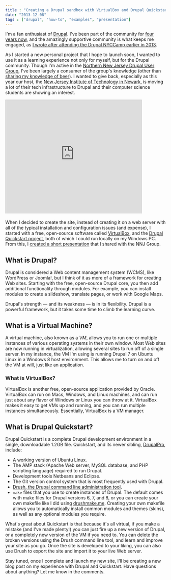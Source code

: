 ```yaml
---
title : "Creating a Drupal sandbox with VirtualBox and Drupal Quickstart (Presentation)"
date: "2013-12-08"
tags : ["drupal", "how-to", "examples", "presentation"]
---
```


I'm a fan enthusiast of [Drupal](http://drupal.org "Drupal"). I've been part of the community for [four years now](https://drupal.org/user/623158 "My profile on drupal.org"), and the amazingly supportive community is what keeps me engaged, as [I wrote after attending the Drupal NYCCamp earlier in 2013](http://edmarsh.com/2013/07/17/a-tech-writers-thoughts-on-nyc-drupal-camp-2013/ "A Tech Writer's Thoughts on NYC Drupal Camp 2013").

As I started a new personal project that I hope to launch soon, I wanted to use it as a learning experience not only for myself, but for the Drupal community. Though I'm active in the [Northern New Jersey Drupal User Group](https://groups.drupal.org/new-jersey/nnj "NNJ Drupal Group"), I've been largely a consumer of the group's knowledge (other than [sharing my knowledge of beer](http://edmarsh.com/2011/03/09/omg-i-hate-beer/ "OMG i hate beer!")). I wanted to give back, especially as this year our host, the [New Jersey Institute of Technology in Newark](http://njit.edu), is moving a lot of their tech infrastructure to Drupal and their computer science students are showing an interest.

<iframe style="border: 1px solid #CCC; border-width: 1px 1px 0; margin-bottom: 5px;" src="http://www.slideshare.net/slideshow/embed_code/28217861" width="427" height="356" frameborder="0" marginwidth="0" marginheight="0" scrolling="no" allowfullscreen="allowfullscreen"></iframe>

When I decided to create the site, instead of creating it on a web server with all of the typical installation and configuration issues (and expense), I started with a free, open-source software called [VirtualBox](http://virtualbox.org), and the [Drupal Quickstart project](http://drupal.org/project/quickstart "Drupal Quickstart project"), both of which I could run locally on my Windows PC. From this, I [created a short presentation](https://www.slideshare.net/theedmarsh/creating-a-drupal-sandbox-using-virtualbox-and-drupal-quickstart "Presentation: Creating a Drupal sandbox on slideshare.net") that I shared with the NNJ Group.

## What is Drupal?

 Drupal is considered a Web content management system (WCMS), like WordPress or Joomla!, but I think of it as more of a framework for creating Web sites. Starting with the free, open-source Drupal core, you then add additional functionality through modules. For example, you can install modules to create a slideshow, translate pages, or work with Google Maps.

Drupal's strength &mdash; and its weakness &mdash; is in its flexibility. Drupal is a powerful framework, but it takes some time to climb the learning curve.

## What is a Virtual Machine?

A virtual machine, also known as a *VM*, allows you to run one or multiple instances of various operating systems in their own window. Most Web sites are now running in virtualization, allowing several sites to run off of a single server. In my instance, the VM I'm using is running Drupal 7 on Ubuntu Linux in a Windows 8 host environment. This allows me to turn on and off the VM at will, just like an application.

### What is VirtualBox?

VirtualBox is another free, open-source application provided by Oracle. VirtualBox can run on Macs, Windows, and Linux machines, and can run just about any flavor of Windows or Linux you can throw at it. VirtualBox makes it easy to get VMs up and running, and you can run multiple instances simultaneously. Essentially, VirtualBox is a VM manager.

## What is Drupal Quickstart?

Drupal Quickstart is a complete Drupal development environment in a single, downloadable 1.2GB file. Quickstart, and its newer sibling, [DrupalPro](http://drupal.org/project/drupalpro), include:

- A working version of Ubuntu Linux.
- The AMP stack (Apache Web server, MySQL database, and PHP scripting language) required to run Drupal.
- Development tools Netbeans and Eclipse.
- The Git version control system that is most frequently used with Drupal.
- [Drush, the Drupal command line administration tool](http://drush.org).
- `make` files that you use to create instances of Drupal. The default comes with make files for Drupal versions 6, 7, and 8, or you can create your own makefile like I did using [drushmake.me](http://drushmake.me). Creating your own makefile allows you to automatically install common modules and themes (skins), as well as any optional modules you require.

What's great about Quickstart is that because it's all virtual, if you make a mistake (and I've made plenty!) you can just fire up a new version of Drupal, or a completely new version of the VM if you need to. You can delete the broken versions using the Drush command line tool, and learn and improve your site as you go. Once the site is developed to your liking, you can also use Drush to export the site and import it to your live Web server.

Stay tuned, once I complete and launch my new site, I'll be creating a new blog post on my experience with Drupal and Quickstart. Have questions about anything? Let me know in the comments.
